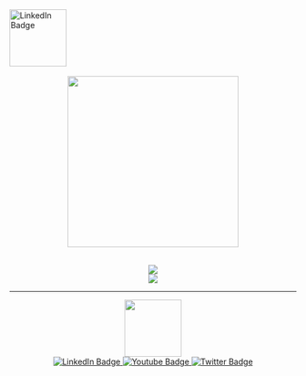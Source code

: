 <div >
  <a href="your-linkedin-URL">
    <img src="https://media3.giphy.com/media/v1.Y2lkPTc5MGI3NjExbmQ3MDM5bmJzNGo4OTZ6YWFhdTcxa2kxN2gzNjdpMW4zaXc5NXlrYiZlcD12MV9pbnRlcm5hbF9naWZfYnlfaWQmY3Q9Zw/Cmr1OMJ2FN0B2/giphy.gif" alt="LinkedIn Badge"/ width="100">
  </a>
</div>
<br>
<div align="center">
  <img src="https://media2.giphy.com/media/v1.Y2lkPTc5MGI3NjExZXA5NzQzeTBoanY0eXE3bW9xcmRiNjA3NzA2bHpqcGpxdTdtazYzbiZlcD12MV9pbnRlcm5hbF9naWZfYnlfaWQmY3Q9Zw/eRIvTqn3CW1kYPpVXh/giphy.gif" height="300"/>
</div>
<br>
<p align="center">
  <img src="https://skillicons.dev/icons?i=java,spring,ts,nodejs,react,mongodb,postgres,prisma,nest" />
  <br>
  <img src="https://skillicons.dev/icons?i=html,css,tailwind,js,vue,git,postman,figma" />
</p>

<hr>

<div id="header" align="center">
  <img src="https://media.giphy.com/media/M9gbBd9nbDrOTu1Mqx/giphy.gif" width="100"/>
</div>

 <div id="badges" align="center">
  <a href="your-linkedin-URL">
    <img src="https://img.shields.io/badge/LinkedIn-blue?style=for-the-badge&logo=linkedin&logoColor=white" alt="LinkedIn Badge"/>
  </a>
  <a href="your-youtube-URL">
    <img src="https://img.shields.io/badge/YouTube-red?style=for-the-badge&logo=youtube&logoColor=white" alt="Youtube Badge"/>
  </a>
  <a href="your-twitter-URL">
    <img src="https://img.shields.io/badge/Twitter-blue?style=for-the-badge&logo=twitter&logoColor=white" alt="Twitter Badge"/>
  </a>
</div>
